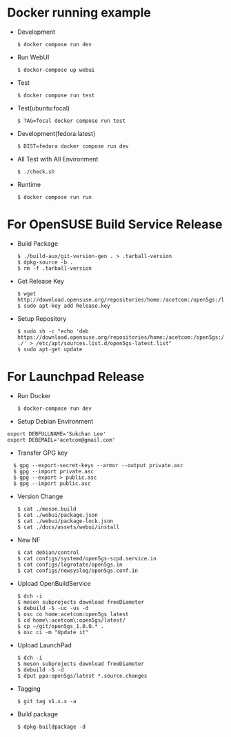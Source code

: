 Docker running example
===========================================
* Development
  
  `$ docker compose run dev`

* Run WebUI
  
  `$ docker-compose up webui`

* Test

  `$ docker compose run test`

* Test(ubuntu:focal)

  `$ TAG=focal docker compose run test`

* Development(fedora:latest)

  `$ DIST=fedora docker compose run dev`

* All Test with All Environment
  
  `$ ./check.sh`

* Runtime

  `$ docker compose run run`

For OpenSUSE Build Service Release
===========================================

* Build Package
  
  ```
  $ ./build-aux/git-version-gen . > .tarball-version
  $ dpkg-source -b .
  $ rm -f .tarball-version
  ```

* Get Release Key
  
  ```
  $ wget http://download.opensuse.org/repositories/home:/acetcom:/open5gs:/latest/xUbuntu_18.04/Release.key
  $ sudo apt-key add Release.key
  ```

* Setup Repository
  ```
  $ sudo sh -c "echo 'deb https://download.opensuse.org/repositories/home:/acetcom:/open5gs:/latest/xUbuntu_18.04/ ./' > /etc/apt/sources.list.d/open5gs-latest.list"
  $ sudo apt-get update
  ```
  
For Launchpad Release
===========================================

* Run Docker
  
  ```
  $ docker-compose run dev
  ```

* Setup Debian Environment

```
export DEBFULLNAME='Sukchan Lee'
export DEBEMAIL='acetcom@gmail.com'
```

* Transfer GPG key

```
  $ gpg --export-secret-keys --armor --output private.asc
  $ gpg --import private.asc
  $ gpg --export > public.asc
  $ gpg --import public.asc
  ```

* Version Change
  
  ```
  $ cat ./meson.build
  $ cat ./webui/package.json
  $ cat ./webui/package-lock.json
  $ cat ./docs/assets/webui/install
  ```

* New NF
  ```
  $ cat debian/control
  $ cat configs/systemd/open5gs-scpd.service.in
  $ cat configs/logrotate/open5gs.in
  $ cat configs/newsyslog/open5gs.conf.in
  ```

* Upload OpenBuildService
  
  ```
  $ dch -i
  $ meson subprojects download freeDiameter
  $ debuild -S -uc -us -d
  $ osc co home:acetcom:open5gs latest
  $ cd home\:acetcom\:open5gs/latest/
  $ cp ~/git/open5gs_1.0.0.* .
  $ osc ci -m "Update it"
  ```

* Upload LaunchPad
  
  ```
  $ dch -i
  $ meson subprojects download freeDiameter
  $ debuild -S -d
  $ dput ppa:open5gs/latest *.source.changes
  ```

* Tagging
  
  ```
  $ git tag v1.x.x -a
  ```

* Build package
  
  ```
  $ dpkg-buildpackage -d
  ```
